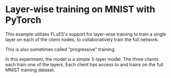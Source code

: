 # Layer-wise training on MNIST with PyTorch

This example utilizes FLoES's support for layer-wise training to train a single
layer on each of the client nodes, to collaboratively train the full network.

This is also sometimes called "progressive" training.

In this experiment, the model is a simple 3-layer model. The three clients each
train one of the layers. Each client has access to and trains on the full MNIST
training dataset.
